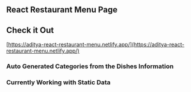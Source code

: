 ## React Restaurant Menu Page

## Check it Out

[https://aditya-react-restaurant-menu.netlify.app/](https://aditya-react-restaurant-menu.netlify.app/)

### Auto Generated Categories from the Dishes Information

### Currently Working with Static Data
